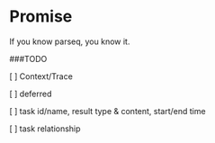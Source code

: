 Promise
=======

If you know parseq, you know it.

###TODO

[ ] Context/Trace

[ ] deferred


[ ] task id/name, result type & content, start/end time

[ ] task relationship
